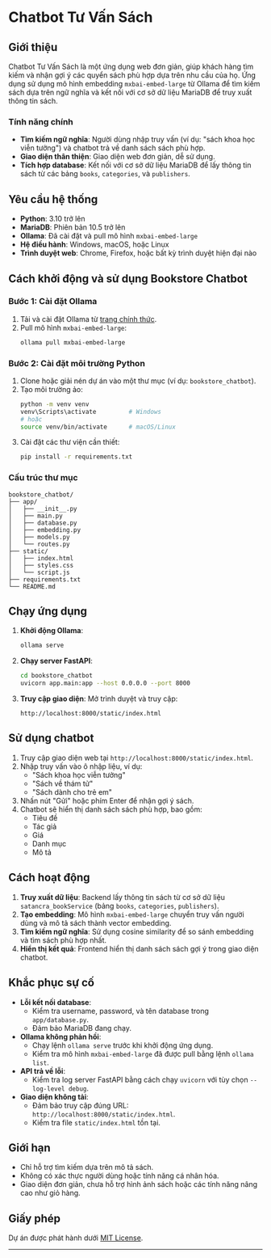 # Chatbot Tư Vấn Sách

## Giới thiệu
Chatbot Tư Vấn Sách là một ứng dụng web đơn giản, giúp khách hàng tìm kiếm và nhận gợi ý các quyển sách phù hợp dựa trên nhu cầu của họ. Ứng dụng sử dụng mô hình embedding `mxbai-embed-large` từ Ollama để tìm kiếm sách dựa trên ngữ nghĩa và kết nối với cơ sở dữ liệu MariaDB để truy xuất thông tin sách.

### Tính năng chính
- **Tìm kiếm ngữ nghĩa**: Người dùng nhập truy vấn (ví dụ: "sách khoa học viễn tưởng") và chatbot trả về danh sách sách phù hợp.
- **Giao diện thân thiện**: Giao diện web đơn giản, dễ sử dụng.
- **Tích hợp database**: Kết nối với cơ sở dữ liệu MariaDB để lấy thông tin sách từ các bảng `books`, `categories`, và `publishers`.

## Yêu cầu hệ thống
- **Python**: 3.10 trở lên
- **MariaDB**: Phiên bản 10.5 trở lên
- **Ollama**: Đã cài đặt và pull mô hình `mxbai-embed-large`
- **Hệ điều hành**: Windows, macOS, hoặc Linux
- **Trình duyệt web**: Chrome, Firefox, hoặc bất kỳ trình duyệt hiện đại nào

## Cách khởi động và sử dụng Bookstore Chatbot

### Bước 1: Cài đặt Ollama
1. Tải và cài đặt Ollama từ [trang chính thức](https://ollama.ai/).
2. Pull mô hình `mxbai-embed-large`:
   ```bash
   ollama pull mxbai-embed-large
   ```

### Bước 2: Cài đặt môi trường Python
1. Clone hoặc giải nén dự án vào một thư mục (ví dụ: `bookstore_chatbot`).
2. Tạo môi trường ảo:
   ```bash
   python -m venv venv
   venv\Scripts\activate         # Windows
   # hoặc
   source venv/bin/activate      # macOS/Linux
   ```
3. Cài đặt các thư viện cần thiết:
   ```bash
   pip install -r requirements.txt
   ```

### Cấu trúc thư mục
```
bookstore_chatbot/
├── app/
│   ├── __init__.py
│   ├── main.py
│   ├── database.py
│   ├── embedding.py
│   ├── models.py
│   └── routes.py
├── static/
│   ├── index.html
│   ├── styles.css
│   └── script.js
├── requirements.txt
└── README.md
```

## Chạy ứng dụng

1. **Khởi động Ollama**:
   ```bash
   ollama serve
   ```

2. **Chạy server FastAPI**:
   ```bash
   cd bookstore_chatbot
   uvicorn app.main:app --host 0.0.0.0 --port 8000
   ```

3. **Truy cập giao diện**:
   Mở trình duyệt và truy cập:
   ```
   http://localhost:8000/static/index.html
   ```

## Sử dụng chatbot
1. Truy cập giao diện web tại `http://localhost:8000/static/index.html`.
2. Nhập truy vấn vào ô nhập liệu, ví dụ:
   - "Sách khoa học viễn tưởng"
   - "Sách về thám tử"
   - "Sách dành cho trẻ em"
3. Nhấn nút "Gửi" hoặc phím Enter để nhận gợi ý sách.
4. Chatbot sẽ hiển thị danh sách sách phù hợp, bao gồm:
   - Tiêu đề
   - Tác giả
   - Giá
   - Danh mục
   - Mô tả

## Cách hoạt động
1. **Truy xuất dữ liệu**: Backend lấy thông tin sách từ cơ sở dữ liệu `satancra_bookService` (bảng `books`, `categories`, `publishers`).
2. **Tạo embedding**: Mô hình `mxbai-embed-large` chuyển truy vấn người dùng và mô tả sách thành vector embedding.
3. **Tìm kiếm ngữ nghĩa**: Sử dụng cosine similarity để so sánh embedding và tìm sách phù hợp nhất.
4. **Hiển thị kết quả**: Frontend hiển thị danh sách sách gợi ý trong giao diện chatbot.

## Khắc phục sự cố
- **Lỗi kết nối database**:
  - Kiểm tra username, password, và tên database trong `app/database.py`.
  - Đảm bảo MariaDB đang chạy.
- **Ollama không phản hồi**:
  - Chạy lệnh `ollama serve` trước khi khởi động ứng dụng.
  - Kiểm tra mô hình `mxbai-embed-large` đã được pull bằng lệnh `ollama list`.
- **API trả về lỗi**:
  - Kiểm tra log server FastAPI bằng cách chạy `uvicorn` với tùy chọn `--log-level debug`.
- **Giao diện không tải**:
  - Đảm bảo truy cập đúng URL: `http://localhost:8000/static/index.html`.
  - Kiểm tra file `static/index.html` tồn tại.

## Giới hạn
- Chỉ hỗ trợ tìm kiếm dựa trên mô tả sách.
- Không có xác thực người dùng hoặc tính năng cá nhân hóa.
- Giao diện đơn giản, chưa hỗ trợ hình ảnh sách hoặc các tính năng nâng cao như giỏ hàng.

## Giấy phép
Dự án được phát hành dưới [MIT License](LICENSE).

---
